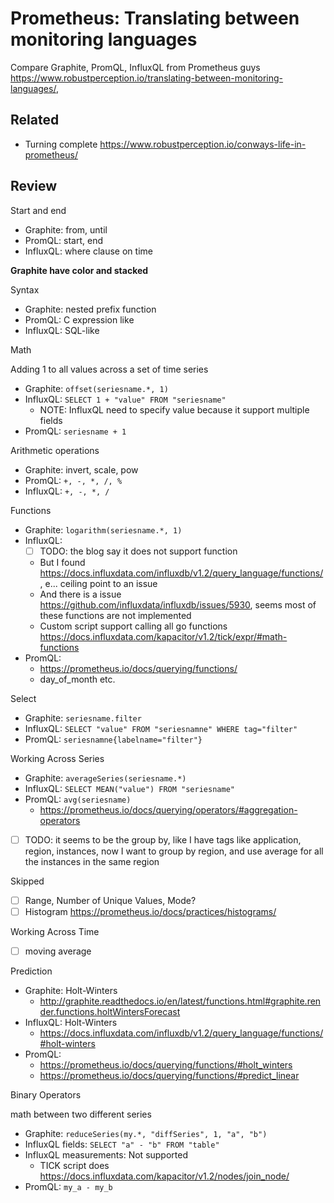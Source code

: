 # Prometheus: Translating between monitoring languages

Compare Graphite, PromQL, InfluxQL from Prometheus guys https://www.robustperception.io/translating-between-monitoring-languages/,

## Related

- Turning complete https://www.robustperception.io/conways-life-in-prometheus/

## Review

Start and end

- Graphite: from, until
- PromQL: start, end
- InfluxQL: where clause on time

**Graphite have color and stacked**

Syntax

- Graphite: nested prefix function
- PromQL: C expression like
- InfluxQL: SQL-like

Math

Adding 1 to all values across a set of time series

- Graphite: `offset(seriesname.*, 1)`
- InfluxQL: `SELECT 1 + "value" FROM "seriesname"`
  - NOTE: InfluxQL need to specify value because it support multiple fields
- PromQL: `seriesname + 1`

Arithmetic operations

- Graphite: invert, scale, pow
- PromQL: `+, -, *, /, %`
- InfluxQL: `+, -, *, /`

Functions

- Graphite: `logarithm(seriesname.*, 1)`
- InfluxQL:
  - [ ] TODO: the blog say it does not support function
  - But I found https://docs.influxdata.com/influxdb/v1.2/query_language/functions/ , e... ceiling point to an issue
  - And there is a issue https://github.com/influxdata/influxdb/issues/5930, seems most of these functions are not implemented
  - Custom script support calling all go functions https://docs.influxdata.com/kapacitor/v1.2/tick/expr/#math-functions
- PromQL:
  - https://prometheus.io/docs/querying/functions/
  - day_of_month etc.

Select

- Graphite: `seriesname.filter`
- InfluxQL: `SELECT "value" FROM "seriesnamne" WHERE tag="filter"`
- PromQL: `seriesnamne{labelname="filter"}`

Working Across Series

- Graphite: `averageSeries(seriesname.*)`
- InfluxQL: `SELECT MEAN("value") FROM "seriesname"`
- PromQL: `avg(seriesname)`
  - https://prometheus.io/docs/querying/operators/#aggregation-operators
- [ ] TODO: it seems to be the group by, like I have tags like application, region, instances, now I want to group by region, and use average
for all the instances in the same region

Skipped

- [ ] Range, Number of Unique Values, Mode?
- [ ] Histogram https://prometheus.io/docs/practices/histograms/

Working Across Time

- [ ] moving average

Prediction

- Graphite: Holt-Winters
  - http://graphite.readthedocs.io/en/latest/functions.html#graphite.render.functions.holtWintersForecast
- InfluxQL: Holt-Winters
  - https://docs.influxdata.com/influxdb/v1.2/query_language/functions/#holt-winters
- PromQL:
  - https://prometheus.io/docs/querying/functions/#holt_winters
  - https://prometheus.io/docs/querying/functions/#predict_linear

Binary Operators

math between two different series

- Graphite: `reduceSeries(my.*, "diffSeries", 1, "a", "b")`
- InfluxQL fields: `SELECT "a" - "b" FROM "table"`
- InfluxQL measurements: Not supported
  - TICK script does https://docs.influxdata.com/kapacitor/v1.2/nodes/join_node/
- PromQL: `my_a - my_b`
